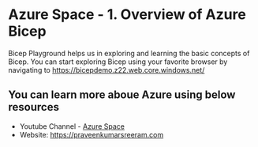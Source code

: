 # Azure Space - 1. Overview of Azure Bicep


Bicep Playground helps us in exploring and learning the basic concepts of Bicep. You can start exploring Bicep using your favorite browser by navigating to https://bicepdemo.z22.web.core.windows.net/

## You can learn more aboue Azure using below resources

* Youtube Channel - [Azure Space](https://www.youtube.com/channel/UCAyKimu-hwmy0kpYprjSPBg?sub_confirmation=1)
* Website: <https://praveenkumarsreeram.com>
